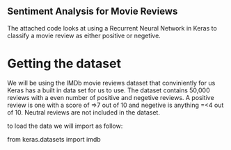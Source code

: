 ## Sentiment Analysis for Movie Reviews

The attached code looks at using a Recurrent Neural Network in Keras to classify a movie review as either positive or negetive.

# Getting the dataset
We will be using the IMDb movie reviews dataset that conviniently for us Keras has a built in data set for us to use. The dataset contains 50,000 reviews with a even number of positive and negetive reviews. A positive review is one with a score of =>7 out of 10 and negetive is anything =<4 out of 10. Neutral reviews are not included in the dataset.

to load the data we will import as follow:

from keras.datasets import imdb

